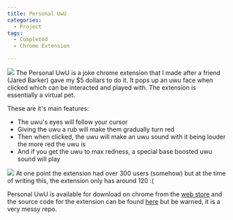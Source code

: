 ```yaml
---
title: Personal UwU
categories:
  - Project
tags:
  - Completed
  - Chrome Extension

---
```


<img src="/images/projects/uwu.png">
The Personal UwU is a joke chrome extension that I made after a friend (Jared Barker) gave my $5 dollars to do it. It pops up an uwu face when clicked which can be interacted and played with. The extension is essentially a virtual pet.

These are it's main features:
- The uwu's eyes will follow your cursor
- Giving the uwu a rub will make them gradually turn red
- Then when clicked, the uwu will make an uwu sound with it being louder the more red the uwu is
- And if you get the uwu to max redness, a special base boosted uwu sound will play

<img src="/images/projects/uwu2.png">
At one point the extension had over 300 users (somehow) but at the time of writing this, the extension only has around 120 :(

Personal UwU is available for download on chrome from the [web store](https://chromewebstore.google.com/detail/personal-uwu/jelenkibbchjbpojbmnehknglfnjgmhb) and the source code for the extension can be found [here](https://github.com/marcusoosthuizen/personal-uwu) but be warned, it is a very messy repo.

